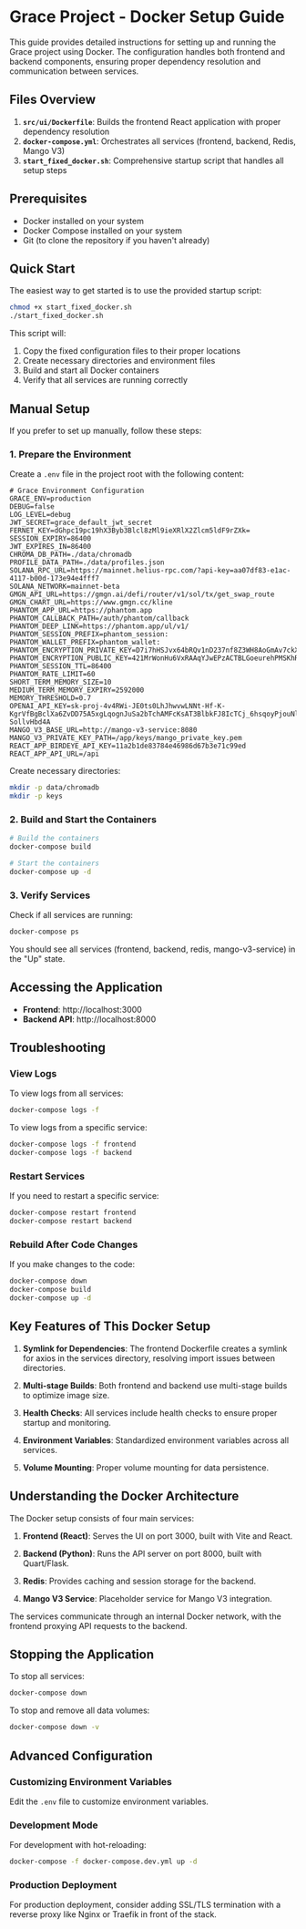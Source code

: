 # Grace Project - Docker Setup Guide

This guide provides detailed instructions for setting up and running the Grace project using Docker. The configuration handles both frontend and backend components, ensuring proper dependency resolution and communication between services.

## Files Overview

1. **`src/ui/Dockerfile`**: Builds the frontend React application with proper dependency resolution
2. **`docker-compose.yml`**: Orchestrates all services (frontend, backend, Redis, Mango V3)
3. **`start_fixed_docker.sh`**: Comprehensive startup script that handles all setup steps

## Prerequisites

- Docker installed on your system
- Docker Compose installed on your system
- Git (to clone the repository if you haven't already)

## Quick Start

The easiest way to get started is to use the provided startup script:

```bash
chmod +x start_fixed_docker.sh
./start_fixed_docker.sh
```

This script will:
1. Copy the fixed configuration files to their proper locations
2. Create necessary directories and environment files
3. Build and start all Docker containers
4. Verify that all services are running correctly

## Manual Setup

If you prefer to set up manually, follow these steps:

### 1. Prepare the Environment

Create a `.env` file in the project root with the following content:

```
# Grace Environment Configuration
GRACE_ENV=production
DEBUG=false
LOG_LEVEL=debug
JWT_SECRET=grace_default_jwt_secret
FERNET_KEY=dGhpc19pc19hX3Byb3Blcl8zMl9ieXRlX2Zlcm5ldF9rZXk=
SESSION_EXPIRY=86400
JWT_EXPIRES_IN=86400
CHROMA_DB_PATH=./data/chromadb
PROFILE_DATA_PATH=./data/profiles.json
SOLANA_RPC_URL=https://mainnet.helius-rpc.com/?api-key=aa07df83-e1ac-4117-b00d-173e94e4fff7
SOLANA_NETWORK=mainnet-beta
GMGN_API_URL=https://gmgn.ai/defi/router/v1/sol/tx/get_swap_route
GMGN_CHART_URL=https://www.gmgn.cc/kline
PHANTOM_APP_URL=https://phantom.app
PHANTOM_CALLBACK_PATH=/auth/phantom/callback
PHANTOM_DEEP_LINK=https://phantom.app/ul/v1/
PHANTOM_SESSION_PREFIX=phantom_session:
PHANTOM_WALLET_PREFIX=phantom_wallet:
PHANTOM_ENCRYPTION_PRIVATE_KEY=D7i7hHSJvx64bRQv1nD237nf8Z3WH8AoGmAv7ckX16jL
PHANTOM_ENCRYPTION_PUBLIC_KEY=421MrWonHu6VxRAAqYJwEPzACTBLGoeurehPMSKhRzZM
PHANTOM_SESSION_TTL=86400
PHANTOM_RATE_LIMIT=60
SHORT_TERM_MEMORY_SIZE=10
MEDIUM_TERM_MEMORY_EXPIRY=2592000
MEMORY_THRESHOLD=0.7
OPENAI_API_KEY=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
MANGO_V3_BASE_URL=http://mango-v3-service:8080
MANGO_V3_PRIVATE_KEY_PATH=/app/keys/mango_private_key.pem
REACT_APP_BIRDEYE_API_KEY=11a2b1de83784e46986d67b3e71c99ed
REACT_APP_API_URL=/api
```

Create necessary directories:

```bash
mkdir -p data/chromadb
mkdir -p keys
```

### 2. Build and Start the Containers

```bash
# Build the containers
docker-compose build

# Start the containers
docker-compose up -d
```

### 3. Verify Services

Check if all services are running:

```bash
docker-compose ps
```

You should see all services (frontend, backend, redis, mango-v3-service) in the "Up" state.

## Accessing the Application

- **Frontend**: http://localhost:3000
- **Backend API**: http://localhost:8000

## Troubleshooting

### View Logs

To view logs from all services:

```bash
docker-compose logs -f
```

To view logs from a specific service:

```bash
docker-compose logs -f frontend
docker-compose logs -f backend
```

### Restart Services

If you need to restart a specific service:

```bash
docker-compose restart frontend
docker-compose restart backend
```

### Rebuild After Code Changes

If you make changes to the code:

```bash
docker-compose down
docker-compose build
docker-compose up -d
```

## Key Features of This Docker Setup

1. **Symlink for Dependencies**: The frontend Dockerfile creates a symlink for axios in the services directory, resolving import issues between directories.

2. **Multi-stage Builds**: Both frontend and backend use multi-stage builds to optimize image size.

3. **Health Checks**: All services include health checks to ensure proper startup and monitoring.

4. **Environment Variables**: Standardized environment variables across all services.

5. **Volume Mounting**: Proper volume mounting for data persistence.

## Understanding the Docker Architecture

The Docker setup consists of four main services:

1. **Frontend (React)**: Serves the UI on port 3000, built with Vite and React.

2. **Backend (Python)**: Runs the API server on port 8000, built with Quart/Flask.

3. **Redis**: Provides caching and session storage for the backend.

4. **Mango V3 Service**: Placeholder service for Mango V3 integration.

The services communicate through an internal Docker network, with the frontend proxying API requests to the backend.

## Stopping the Application

To stop all services:

```bash
docker-compose down
```

To stop and remove all data volumes:

```bash
docker-compose down -v
```

## Advanced Configuration

### Customizing Environment Variables

Edit the `.env` file to customize environment variables.

### Development Mode

For development with hot-reloading:

```bash
docker-compose -f docker-compose.dev.yml up -d
```

### Production Deployment

For production deployment, consider adding SSL/TLS termination with a reverse proxy like Nginx or Traefik in front of the stack.

